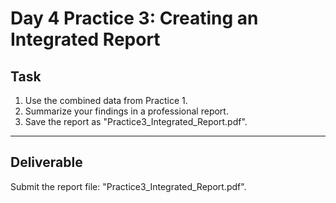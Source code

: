 # Day 4 Practice 3: Creating an Integrated Report

## Task
1. Use the combined data from Practice 1.
2. Summarize your findings in a professional report.
3. Save the report as "Practice3_Integrated_Report.pdf".

---

## Deliverable
Submit the report file: "Practice3_Integrated_Report.pdf".